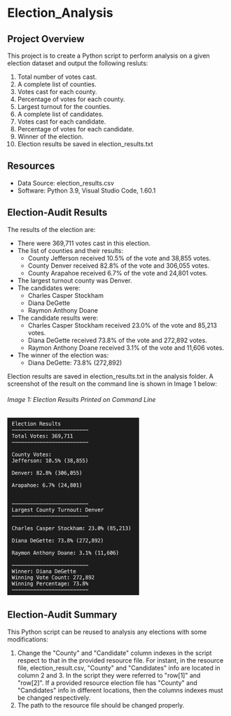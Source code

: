 # Election_Analysis

## Project Overview
This project is to create a Python script to perform analysis on a given election dataset and output the following resluts:

1. Total number of votes cast.
2. A complete list of counties.
3. Votes cast for each county.
4. Percentage of votes for each county.
5. Largest turnout for the counties.
6. A complete list of candidates.
7. Votes cast for each candidate.
8. Percentage of votes for each candidate.
9. Winner of the election.
10. Election results be saved in election_results.txt

## Resources
- Data Source: election_results.csv
- Software: Python 3.9, Visual Studio Code, 1.60.1

## Election-Audit Results
The results of the election are:
- There were 369,711 votes cast in this election.
- The list of counties and their results:
  - County Jefferson received 10.5% of the vote and 38,855 votes.
  - County Denver received 82.8% of the vote and 306,055 votes.
  - County Arapahoe received 6.7% of the vote and 24,801 votes.
- The largest turnout county was Denver.
- The candidates were:
  - Charles Casper Stockham
  - Diana DeGette 
  - Raymon Anthony Doane
- The candidate results were:
  - Charles Casper Stockham received 23.0% of the vote and 85,213 votes.
  - Diana DeGette received 73.8% of the vote and 272,892 votes.
  - Raymon Anthony Doane received 3.1% of the vote and 11,606 votes.
- The winner of the election was:
  - Diana DeGette: 73.8% (272,892)  
  
Election results are saved in election_results.txt in the analysis folder. A screenshot of the result on the command line is shown in Image 1 below:
###### Image 1: Election Results Printed on Command Line
![election results](https://github.com/kaylaisnomyname/Election_Analysis/blob/main/election_results.png?raw=true)

## Election-Audit Summary
This Python script can be reused to analysis any elections with some modifications:
1. Change the "County" and "Candidate" column indexes in the script respect to that in the provided resource file. For instant, in the resource file, election_result.csv, "County" and "Candidates" info are located in column 2 and 3. In the script they were referred to "row[1]" and "row[2]". If a provided resource election file has "County" and "Candidates" info in different locations, then the columns indexes must be changed respectively.
2. The path to the resource file should be changed properly.



